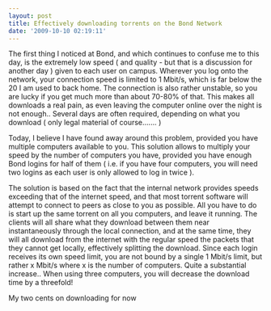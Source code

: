 ```yaml
---
layout: post
title: Effectively downloading torrents on the Bond Network
date: '2009-10-10 02:19:11'
---
```


The first thing I noticed at Bond, and which continues to confuse me to this day, is the extremely low speed ( and quality - but that is a discussion for another day ) given to each user on campus. Wherever you log onto the network, your connection speed is limited to 1 Mbit/s, which is far below the 20 I am used to back home. The connection is also rather unstable, so you are lucky if you get much more than about 70-80% of that. This makes all downloads a real pain, as even leaving the computer online over the night is not enough.. Several days are often required, depending on what you download ( only legal material of course....... )

Today, I believe I have found away around this problem, provided you have multiple computers available to you. This solution allows to multiply your speed by the number of computers you have, provided you have enough Bond logins for half of them ( i.e. if you have four computers, you will need two logins as each user is only allowed to log in twice ).

The solution is based on the fact that the internal network provides speeds exceeding that of the internet speed, and that most torrent software will attempt to connect to peers as close to you as possible. All you have to do is start up the same torrent on all you computers, and leave it running. The clients will all share what they download between them near instantaneously through the local connection, and at the same time, they will all download from the internet with the regular speed the packets that they cannot get locally, effectively splitting the download. Since each login receives its own speed limit, you are not bound by a single 1 Mbit/s limit, but rather x Mbit/s where x is the number of computers. Quite a substantial increase.. When using three computers, you will decrease the download time by a threefold!

My two cents on downloading for now
